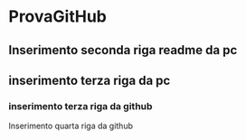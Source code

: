 # ProvaGitHub

## Inserimento seconda riga readme da pc

## inserimento terza riga da pc
### inserimento terza riga da github
Inserimento quarta riga da github
